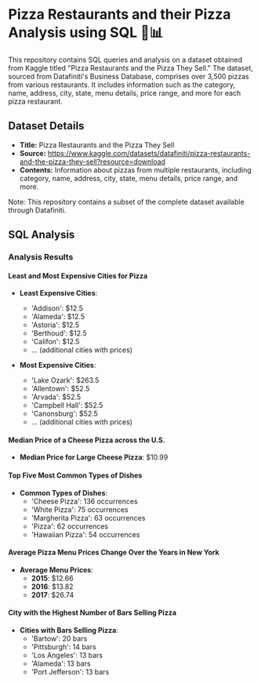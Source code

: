 # Pizza Restaurants and their Pizza Analysis using SQL 🍕📊

This repository contains SQL queries and analysis on a dataset obtained from Kaggle titled "Pizza Restaurants and the Pizza They Sell." The dataset, sourced from Datafiniti's Business Database, comprises over 3,500 pizzas from various restaurants. It includes information such as the category, name, address, city, state, menu details, price range, and more for each pizza restaurant.

## Dataset Details

- **Title:** Pizza Restaurants and the Pizza They Sell
- **Source:** https://www.kaggle.com/datasets/datafiniti/pizza-restaurants-and-the-pizza-they-sell?resource=download
- **Contents:** Information about pizzas from multiple restaurants, including category, name, address, city, state, menu details, price range, and more.

Note: This repository contains a subset of the complete dataset available through Datafiniti.

## SQL Analysis

### Analysis Results

#### Least and Most Expensive Cities for Pizza
- **Least Expensive Cities**:
  - 'Addison': $12.5
  - 'Alameda': $12.5
  - 'Astoria': $12.5
  - 'Berthoud': $12.5
  - 'Califon': $12.5
  - ... (additional cities with prices)

- **Most Expensive Cities**:
  - 'Lake Ozark': $263.5
  - 'Allentown': $52.5
  - 'Arvada': $52.5
  - 'Campbell Hall': $52.5
  - 'Canonsburg': $52.5
  - ... (additional cities with prices)

#### Median Price of a Cheese Pizza across the U.S.
- **Median Price for Large Cheese Pizza**: $10.99

#### Top Five Most Common Types of Dishes
- **Common Types of Dishes**:
  - 'Cheese Pizza': 136 occurrences
  - 'White Pizza': 75 occurrences
  - 'Margherita Pizza': 63 occurrences
  - 'Pizza': 62 occurrences
  - 'Hawaiian Pizza': 54 occurrences

#### Average Pizza Menu Prices Change Over the Years in New York
- **Average Menu Prices**:
  - **2015**: $12.66
  - **2016**: $13.82
  - **2017**: $26.74

#### City with the Highest Number of Bars Selling Pizza
- **Cities with Bars Selling Pizza**:
  - 'Bartow': 20 bars
  - 'Pittsburgh': 14 bars
  - 'Los Angeles': 13 bars
  - 'Alameda': 13 bars
  - 'Port Jefferson': 13 bars

